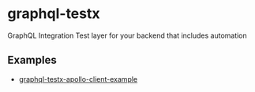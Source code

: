# graphql-testx

GraphQL Integration Test layer for your backend that includes automation

## Examples

- [graphql-testx-apollo-client-example](./examples/apollo-client)
